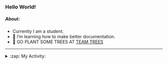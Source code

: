 ### Hello World!

##### About:
- Currently I am a student.
- 🌱 I’m learning how to make better documentation.
- 🌱 GO PLANT SOME TREES AT [TEAM TREES](https://teamtrees.org/)

---
<details>
  <summary>:zap: My Activity:</summary>
  
<!--START_SECTION:waka-->
![Code Time](http://img.shields.io/badge/Code%20Time-1%2C142%20hrs%2028%20mins-blue)

**I'm a Night 🦉** 

```text
🌞 Morning                1504 commits        ██░░░░░░░░░░░░░░░░░░░░░░░   09.46 % 
🌆 Daytime                5548 commits        █████████░░░░░░░░░░░░░░░░   34.89 % 
🌃 Evening                4583 commits        ███████░░░░░░░░░░░░░░░░░░   28.82 % 
🌙 Night                  4266 commits        ███████░░░░░░░░░░░░░░░░░░   26.83 % 
```
📅 **I'm Most Productive on Wednesday** 

```text
Monday                   2362 commits        ████░░░░░░░░░░░░░░░░░░░░░   14.85 % 
Tuesday                  2101 commits        ███░░░░░░░░░░░░░░░░░░░░░░   13.21 % 
Wednesday                3662 commits        ██████░░░░░░░░░░░░░░░░░░░   23.03 % 
Thursday                 2021 commits        ███░░░░░░░░░░░░░░░░░░░░░░   12.71 % 
Friday                   1546 commits        ██░░░░░░░░░░░░░░░░░░░░░░░   09.72 % 
Saturday                 1408 commits        ██░░░░░░░░░░░░░░░░░░░░░░░   08.85 % 
Sunday                   2801 commits        ████░░░░░░░░░░░░░░░░░░░░░   17.62 % 
```


📊 **This Week I Spent My Time On** 

```text
🔥 Editors: 
VS Code                  5 hrs 37 mins       █████████████████████████   100.00 % 

🐱‍💻 Projects: 
giveth-dapps-v2          3 hrs 33 mins       ████████████████░░░░░░░░░   63.28 % 
praise                   1 hr 51 mins        ████████░░░░░░░░░░░░░░░░░   33.13 % 
impact-graph             12 mins             █░░░░░░░░░░░░░░░░░░░░░░░░   03.59 % 
```


 Last Updated on 28/06/2023 17:10:58 UTC
<!--END_SECTION:waka-->
</details>
